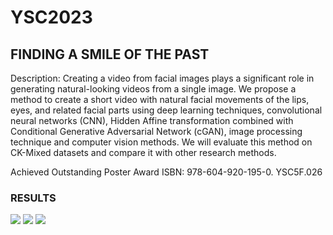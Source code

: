 # YSC2023
## FINDING A SMILE OF THE PAST
Description: Creating a video from facial images plays a
significant role in generating natural-looking videos from a
single image. We propose a method to create a short video
with natural facial movements of the lips, eyes, and related
facial parts using deep learning techniques, convolutional
neural networks (CNN), Hidden Affine transformation
combined with Conditional Generative Adversarial Network
(cGAN), image processing technique and computer vision
methods. We will evaluate this method on CK-Mixed datasets
and compare it with other research methods.

Achieved Outstanding Poster Award
ISBN: 978-604-920-195-0. YSC5F.026

### RESULTS
![](https://github.com/Hovohoangduy/YSC2023/blob/main/vid_0011_latest.gif)
![](https://github.com/Hovohoangduy/YSC2023/blob/main/vid_0014_latest.gif)
![](https://github.com/Hovohoangduy/YSC2023/blob/main/vid_0016_latest.gif)
